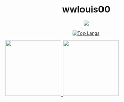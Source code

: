 <h1 align="center"> wwlouis00 </h1>
<div align="center">
<picture>
<source 
  srcset="https://github-readme-stats.vercel.app/api?username=wwlouis00&show_icons=true&theme=radical"
  media="(prefers-color-scheme: dark)"
/>
<img src="https://github-readme-stats.vercel.app/api?username=wwlouis00&show_icons=true"/>
</picture>

[![Top Langs](https://github-readme-stats.vercel.app/api/top-langs/?username=wwlouis00&layout=compact&theme=dracula)](https://github.com/wwlouis00/github-readme-stats)
</div>

<a href="https://github.com/wwlouis00">
    <img height="175" src="https://github-stats-alpha.vercel.app/api?username=wwlouis00&cc=1a1b27&tc=36B5A6&ic=fff&bc=1a1b27">
    <img height="175" src="https://github-readme-stats.vercel.app/api/top-langs?username=wwlouis00&show_icons=true&locale=en&layout=compact&title_color=fff&icon_color=bf91f3&text_color=38bdae&bg_color=1a1b27&border_color=1a1b27">
</a>

